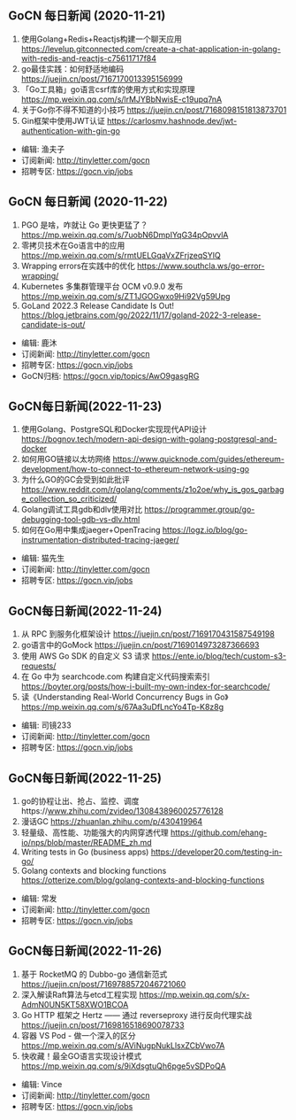 ## GoCN 每日新闻 (2020-11-21)
1. 使用Golang+Redis+Reactjs构建一个聊天应用 https://levelup.gitconnected.com/create-a-chat-application-in-golang-with-redis-and-reactjs-c75611717f84
2. go最佳实践：如何舒适地编码 https://juejin.cn/post/7167170013395156999
3. 「Go工具箱」go语言csrf库的使用方式和实现原理 https://mp.weixin.qq.com/s/lrMJYBbNwisE-c19upq7nA
4. 关于Go你不得不知道的小技巧 https://juejin.cn/post/7168098151813873701
5. Gin框架中使用JWT认证 https://carlosmv.hashnode.dev/jwt-authentication-with-gin-go

- 编辑: 渔夫子
- 订阅新闻: http://tinyletter.com/gocn
- 招聘专区: https://gocn.vip/jobs


## GoCN 每日新闻 (2020-11-22)

1. PGO 是啥，咋就让 Go 更快更猛了？https://mp.weixin.qq.com/s/7uobN6DmpIYqG34pOpvvlA
2. 零拷贝技术在Go语言中的应用 https://mp.weixin.qq.com/s/rmtUELGqaVxZFrjzeqSYlQ
3. Wrapping errors在实践中的优化 https://www.southcla.ws/go-error-wrapping/
4. Kubernetes 多集群管理平台 OCM v0.9.0 发布 https://mp.weixin.qq.com/s/ZT1JGOGwxo9Hi92Vg59Upg
5. GoLand 2022.3 Release Candidate Is Out! https://blog.jetbrains.com/go/2022/11/17/goland-2022-3-release-candidate-is-out/

- 编辑: 鹿沐
- 订阅新闻: http://tinyletter.com/gocn
- 招聘专区: https://gocn.vip/jobs
- GoCN归档: https://gocn.vip/topics/AwO9gasgRG


## GoCN每日新闻(2022-11-23)

1. 使用Golang、PostgreSQL和Docker实现现代API设计 https://bognov.tech/modern-api-design-with-golang-postgresql-and-docker
2. 如何用GO链接以太坊网络 https://www.quicknode.com/guides/ethereum-development/how-to-connect-to-ethereum-network-using-go
3. 为什么GO的GC会受到如此批评 https://www.reddit.com/r/golang/comments/z1o2oe/why_is_gos_garbage_collection_so_criticized/
4. Golang调试工具gdb和dlv使用对比 https://programmer.group/go-debugging-tool-gdb-vs-dlv.html
5. 如何在Go用中集成jaeger+OpenTracing https://logz.io/blog/go-instrumentation-distributed-tracing-jaeger/

- 编辑: 猫先生
- 订阅新闻: http://tinyletter.com/gocn
- 招聘专区: https://gocn.vip/jobs


## GoCN每日新闻(2022-11-24)

1. 从 RPC 到服务化框架设计 https://juejin.cn/post/7169170431587549198
2. go语言中的GoMock https://juejin.cn/post/7169014973287366693
3. 使用 AWS Go SDK 的自定义 S3 请求 https://ente.io/blog/tech/custom-s3-requests/
4. 在 Go 中为 searchcode.com 构建自定义代码搜索索引 https://boyter.org/posts/how-i-built-my-own-index-for-searchcode/
5. 读《Understanding Real-World Concurrency Bugs in Go》 https://mp.weixin.qq.com/s/67Aa3uDfLncYo4Tp-K8z8g

* 编辑: 司镜233
* 订阅新闻: http://tinyletter.com/gocn
* 招聘专区: https://gocn.vip/jobs



## GoCN每日新闻(2022-11-25)

1. go的协程让出、抢占、监控、调度https://www.zhihu.com/zvideo/1308438960025776128
2. 漫话GC https://zhuanlan.zhihu.com/p/430419964
3. 轻量级、高性能、功能强大的内网穿透代理 https://github.com/ehang-io/nps/blob/master/README_zh.md
4. Writing tests in Go (business apps) https://developer20.com/testing-in-go/
5. Golang contexts and blocking functions https://otterize.com/blog/golang-contexts-and-blocking-functions

- 编辑: 常发
- 订阅新闻: http://tinyletter.com/gocn
- 招聘专区: https://gocn.vip/jobs



## GoCN每日新闻(2022-11-26)

1. 基于 RocketMQ 的 Dubbo-go 通信新范式 https://juejin.cn/post/7169788572046721060
2. 深入解读Raft算法与etcd工程实现 https://mp.weixin.qq.com/s/x-AdmN0UN5KT58XWO1BCOA
3. Go HTTP 框架之 Hertz —— 通过 reverseproxy 进行反向代理实战 https://juejin.cn/post/7169816518690078733
4. 容器 VS Pod - 做一个深入的区分 https://mp.weixin.qq.com/s/AViNugpNukLlsxZCbVwo7A
5. 快收藏！最全GO语言实现设计模式 https://mp.weixin.qq.com/s/9iXdsgtuQh6pge5vSDPoQA

- 编辑: Vince
- 订阅新闻: http://tinyletter.com/gocn
- 招聘专区: https://gocn.vip/jobs